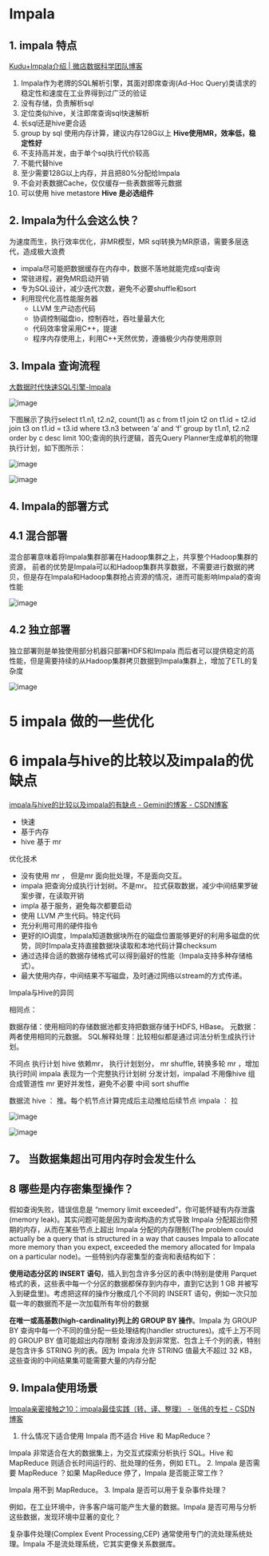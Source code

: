 # Impala

## 1. impala 特点

[Kudu+Impala介绍 | 微店数据科学团队博客](https://juejin.im/entry/5a72d3d1f265da3e4d730b37)

1. Impala作为老牌的SQL解析引擎，其面对即席查询(Ad-Hoc Query)类请求的稳定性和速度在工业界得到过广泛的验证
2. 没有存储，负责解析sql
3. 定位类似hive，关注即席查询sql快速解析
4. 长sql还是hive更合适
5. group by sql 使用内存计算，建议内存128G以上  **Hive使用MR，效率低，稳定性好**
6. 不支持高并发，由于单个sql执行代价较高
7. 不能代替hive
8. 至少需要128G以上内存，并且把80%分配给Impala
9. 不会对表数据Cache，仅仅缓存一些表数据等元数据
10. 可以使用 hive metastore **Hive 是必选组件**

## 2. Impala为什么会这么快？

为速度而生，执行效率优化，非MR模型，MR sql转换为MR原语，需要多层迭代，造成极大浪费

- impala尽可能把数据缓存在内存中，数据不落地就能完成sql查询
- 常驻进程，避免MR启动开销
- 专为SQL设计，减少迭代次数，避免不必要shuffle和sort
- 利用现代化高性能服务器
  - LLVM 生产动态代码
  - 协调控制磁盘io，控制吞吐，吞吐量最大化
  - 代码效率曾采用C++，提速
  - 程序内存使用上，利用C++天然优势，遵循极少内存使用原则

## 3. Impala 查询流程

[大数据时代快速SQL引擎-Impala](https://blog.csdn.net/yu616568/article/details/52431835)

![image](http://static.lovedata.net/jpg/2018/5/21/84f8934b8517992c953bdf693d06b162.jpg)

下图展示了执行select t1.n1, t2.n2, count(1) as c from t1 join t2 on t1.id = t2.id join t3 on t1.id = t3.id where t3.n3 between ‘a’ and ‘f’ group by t1.n1, t2.n2 order by c desc limit 100;查询的执行逻辑，首先Query Planner生成单机的物理执行计划，如下图所示：

![image](http://static.lovedata.net/jpg/2018/5/21/379355edbd81503c0f525b698f70e543.jpg)

![image](http://static.lovedata.net/jpg/2018/5/21/293fc15dcc24eafafc9e577f9850a1a0.jpg)

## 4. Impala的部署方式

## 4.1 混合部署

混合部署意味着将Impala集群部署在Hadoop集群之上，共享整个Hadoop集群的资源，
前者的优势是Impala可以和Hadoop集群共享数据，不需要进行数据的拷贝，但是存在Impala和Hadoop集群抢占资源的情况，进而可能影响Impala的查询性能

![image](http://static.lovedata.net/jpg/2018/5/21/8651108dd21a447b7f781417cfb4a353.jpg)

## 4.2 独立部署

独立部署则是单独使用部分机器只部署HDFS和Impala
而后者可以提供稳定的高性能，但是需要持续的从Hadoop集群拷贝数据到Impala集群上，增加了ETL的复杂度

![image](http://static.lovedata.net/jpg/2018/5/21/a022911b475d7424a30cc3b68673820a.jpg)

# 5 impala 做的一些优化


# 6 impala与hive的比较以及impala的优缺点

[impala与hive的比较以及impala的有缺点 - Gemini的博客 - CSDN博客](https://blog.csdn.net/gemini_two/article/details/78992484)

- 快速
- 基于内存  
- hive 基于 mr

优化技术 
- 没有使用 mr ， 但是mr 面向批处理，不是面向交互。
- impala 把查询分成执行计划树。不是mr。    拉式获取数据，减少中间结果罗破案步骤，在读取开销
- impla  基于服务，避免每次都要启动
- 使用 LLVM 产生代码。特定代码
- 充分利用可用的硬件指令
- 更好的IO调度，Impala知道数据块所在的磁盘位置能够更好的利用多磁盘的优势，同时Impala支持直接数据块读取和本地代码计算checksum
- 通过选择合适的数据存储格式可以得到最好的性能（Impala支持多种存储格式）。
- 最大使用内存，中间结果不写磁盘，及时通过网络以stream的方式传递。

 Impala与Hive的异同

相同点：

数据存储：使用相同的存储数据池都支持把数据存储于HDFS, HBase。
元数据：两者使用相同的元数据。
SQL解释处理：比较相似都是通过词法分析生成执行计划。

不同点
  执行计划  hive 依赖mr， 执行计划划分，  mr  shuffle,  转换多轮 mr ，增加执行时间
   impala  表现为一个完整执行计划树  分发计划，impalad 不用像hive 组合成管道性  mr   更好并发性，避免不必要 中间 sort  shuffle
   
   
   
 数据流 
 hive ： 推。每个机节点计算完成后主动推给后续节点
 impala ： 拉
 
 ![image](http://static.lovedata.net/jpg/2018/12/18/a47ebe72052fd388e75b19e1ae4d23b5.jpg)
 
 ![image](http://static.lovedata.net/jpg/2018/12/18/a494fb8d3e1aafde87dad14d27e02884.jpg)
 

## 7。 当数据集超出可用内存时会发生什么


## 8  哪些是内存密集型操作？

假如查询失败，错误信息是 “memory limit exceeded”，你可能怀疑有内存泄露(memory leak)。其实问题可能是因为查询构造的方式导致 Impala 分配超出你预期的内存，从而在某些节点上超出 Impala 分配的内存限制(The problem could actually be a query that is structured in a way that causes Impala to allocate more memory than you expect, exceeded the memory allocated for Impala on a particular node)。一些特别内存密集型的查询和表结构如下：

**使用动态分区的 INSERT 语句**，插入到包含许多分区的表中(特别是使用 Parquet 格式的表，这些表中每一个分区的数据都保存到内存中，直到它达到 1 GB 并被写入到硬盘里)。考虑把这样的操作分散成几个不同的 INSERT 语句，例如一次只加载一年的数据而不是一次加载所有年份的数据 

**在唯一或高基数(high-cardinality)列上的 GROUP BY 操作**。Impala 为 GROUP BY 查询中每一个不同的值分配一些处理结构(handler structures)。成千上万不同的 GROUP BY 值可能超出内存限制 
查询涉及到非常宽、包含上千个列的表，特别是包含许多 STRING 列的表。因为 Impala 允许 STRING 值最大不超过 32 KB，这些查询的中间结果集可能需要大量的内存分配


## 9.  Impala使用场景

[Impala亲密接触之10：impala最佳实践（转、译、整理） - 张伟的专栏 - CSDN博客](https://blog.csdn.net/javastart/article/details/73603372)

1. 什么情况下适合使用 Impala 而不适合 Hive 和 MapReduce？

Impala 非常适合在大的数据集上，为交互式探索分析执行 SQL。Hive 和 MapReduce 则适合长时间运行的、批处理的任务，例如 ETL。
2. Impala 是否需要 MapReduce ？如果 MapReduce 停了，Impala 是否能正常工作？

Impala 用不到 MapReduce。
3. Impala 是否可以用于复杂事件处理？

例如，在工业环境中，许多客户端可能产生大量的数据。Impala 是否可用与分析这些数据，发现环境中显著的变化？

复杂事件处理(Complex Event Processing,CEP) 通常使用专门的流处理系统处理。Impala 不是流处理系统，它其实更像关系数据库。











